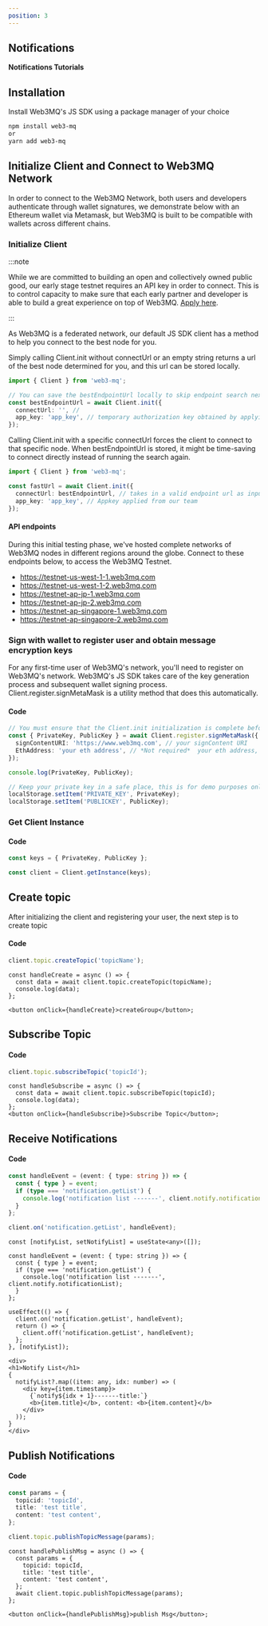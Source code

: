 ```yaml
---
position: 3
---
```


## Notifications

**Notifications Tutorials**

## Installation

Install Web3MQ's JS SDK using a package manager of your choice

```bash
npm install web3-mq
or
yarn add web3-mq
```

## Initialize Client and Connect to Web3MQ Network

In order to connect to the Web3MQ Network, both users and developers authenticate through wallet signatures, we demonstrate below with an Ethereum wallet via Metamask, but Web3MQ is built to be compatible with wallets across different chains.

### Initialize Client

:::note

While we are committed to building an open and collectively owned public good, our early stage testnet requires an API key in order to connect. This is to control capacity to make sure that each early partner and developer is able to build a great experience on top of Web3MQ. [Apply here](https://web3mq.com/apply).

:::

As Web3MQ is a federated network, our default JS SDK client has a method to help you connect to the best node for you.

Simply calling Client.init without connectUrl or an empty string returns a url of the best node determined for you, and this url can be stored locally.

```ts
import { Client } from 'web3-mq';

// You can save the bestEndpointUrl locally to skip endpoint search next time, which will save time, and
const bestEndpointUrl = await Client.init({
  connectUrl: '', //
  app_key: 'app_key', // temporary authorization key obtained by applying, will be removed in future testnets and mainnet
});
```

Calling Client.init with a specific connectUrl forces the client to connect to that specific node. When bestEndpointUrl is stored, it might be time-saving to connect directly instead of running the search again.

```ts
import { Client } from 'web3-mq';

const fastUrl = await Client.init({
  connectUrl: bestEndpointUrl, // takes in a valid endpoint url as input, when this paramter is given, client will always connect to that specific node.
  app_key: 'app_key', // Appkey applied from our team
});
```

#### API endpoints

During this initial testing phase, we've hosted complete networks of Web3MQ nodes in different regions around the globe. Connect to these endpoints below, to access the Web3MQ Testnet.

- https://testnet-us-west-1-1.web3mq.com
- https://testnet-us-west-1-2.web3mq.com
- https://testnet-ap-jp-1.web3mq.com
- https://testnet-ap-jp-2.web3mq.com
- https://testnet-ap-singapore-1.web3mq.com
- https://testnet-ap-singapore-2.web3mq.com

### Sign with wallet to register user and obtain message encryption keys

For any first-time user of Web3MQ's network, you'll need to register on Web3MQ's network. Web3MQ's JS SDK takes care of the key generation process and subsequent wallet signing process. Client.register.signMetaMask is a utility method that does this automatically.

#### Code

```ts
// You must ensure that the Client.init initialization is complete before running this
const { PrivateKey, PublicKey } = await Client.register.signMetaMask({
  signContentURI: 'https://www.web3mq.com', // your signContent URI
  EthAddress: 'your eth address', // *Not required*  your eth address, if not use your MetaMask eth address
});

console.log(PrivateKey, PublicKey);

// Keep your private key in a safe place, this is for demo purposes only
localStorage.setItem('PRIVATE_KEY', PrivateKey);
localStorage.setItem('PUBLICKEY', PublicKey);
```

### Get Client Instance

#### Code

```ts
const keys = { PrivateKey, PublicKey };

const client = Client.getInstance(keys);
```

## Create topic

After initializing the client and registering your user, the next step is to create topic

#### Code

```ts
client.topic.createTopic('topicName');
```

```tsx
const handleCreate = async () => {
  const data = await client.topic.createTopic(topicName);
  console.log(data);
};

<button onClick={handleCreate}>createGroup</button>;
```

## Subscribe Topic

#### Code

```ts
client.topic.subscribeTopic('topicId');
```

```tsx
const handleSubscribe = async () => {
  const data = await client.topic.subscribeTopic(topicId);
  console.log(data);
};
<button onClick={handleSubscribe}>Subscribe Topic</button>;
```

## Receive Notifications

#### Code

```ts
const handleEvent = (event: { type: string }) => {
  const { type } = event;
  if (type === 'notification.getList') {
    console.log('notification list -------', client.notify.notificationList);
  }
};

client.on('notification.getList', handleEvent);
```

```tsx
const [notifyList, setNotifyList] = useState<any>([]);

const handleEvent = (event: { type: string }) => {
  const { type } = event;
  if (type === 'notification.getList') {
    console.log('notification list -------', client.notify.notificationList);
  }
};

useEffect(() => {
  client.on('notification.getList', handleEvent);
  return () => {
    client.off('notification.getList', handleEvent);
  };
}, [notifyList]);

<div>
<h1>Notify List</h1>
{
  notifyList?.map((item: any, idx: number) => (
    <div key={item.timestamp}>
      {`notify${idx + 1}-------title:`}
      <b>{item.title}</b>, content: <b>{item.content}</b>
    </div>
  ));
}
</div>
```

## Publish Notifications

#### Code

```ts
const params = {
  topicid: 'topicId',
  title: 'test title',
  content: 'test content',
};

client.topic.publishTopicMessage(params);
```

```tsx
const handlePublishMsg = async () => {
  const params = {
    topicid: topicId,
    title: 'test title',
    content: 'test content',
  };
  await client.topic.publishTopicMessage(params);
};

<button onClick={handlePublishMsg}>publish Msg</button>;
```
